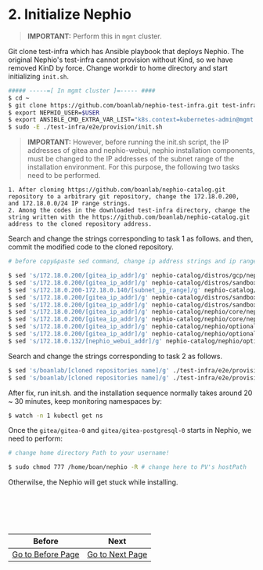# 2. Initialize Nephio
> **IMPORTANT:** Perform this in `mgmt` cluster.

Git clone test-infra which has Ansible playbook that deploys Nephio. The original Nephio's test-infra cannot provision without Kind, so we have removed KinD by force. Change workdir to home directory and start initializing `init.sh`.
```bash
##### -----=[ In mgmt cluster ]=----- ####
$ cd ~
$ git clone https://github.com/boanlab/nephio-test-infra.git test-infra
$ export NEPHIO_USER=$USER
$ export ANSIBLE_CMD_EXTRA_VAR_LIST="k8s.context=kubernetes-admin@mgmt kind.enabled=false host_min_vcpu=4 host_min_cpu_ram=8"
$ sudo -E ./test-infra/e2e/provision/init.sh
```

> **IMPORTANT:** However, before running the init.sh script, the IP addresses of gitea and nephio-webui, nephio installation components, must be changed to the IP addresses of the subnet range of the installation environment. For this purpose, the following two tasks need to be performed.
```
1. After cloning https://github.com/boanlab/nephio-catalog.git repository to a arbitrary git repository, change the 172.18.0.200,  and 172.18.0.0/24 IP range strings.
2. Among the codes in the downloaded test-infra directory, change the string written with the https://github.com/boanlab/nephio-catalog.git address to the cloned repository address.
```

Search and change the strings corresponding to task 1 as follows. and then, commit the modified code to the cloned repository.
```bash
# before copy&paste sed command, change ip address strings and ip range strings!

$ sed 's/172.18.0.200/[gitea_ip_addr]/g' nephio-catalog/distros/gcp/nephio-mgmt/nephio-controllers/app/deployment-token-controller.yaml
$ sed 's/172.18.0.200/[gitea_ip_addr]/g' nephio-catalog/distros/sandbox/gitea/service-gitea.yaml
$ sed 's/172.18.0.200-172.18.0.140/[subnet_ip_range]/g' nephio-catalog/distros/sandbox/metallb-sandbox-config/ipaddresspool.yaml
$ sed 's/172.18.0.200/[gitea_ip_addr]/g' nephio-catalog/distros/sandbox/repo-porch.yaml
$ sed 's/172.18.0.200/[gitea_ip_addr]/g' nephio-catalog/distros/sandbox/repository/set-values.yaml
$ sed 's/172.18.0.200/[gitea_ip_addr]/g' nephio-catalog/nephio/core/nephio-operator/app/controller/deployment-controller.yaml
$ sed 's/172.18.0.200/[gitea_ip_addr]/g' nephio-catalog/nephio/core/nephio-operator/app/controller/deployment-token-controller.yaml
$ sed 's/172.18.0.200/[gitea_ip_addr]/g' nephio-catalog/nephio/optional/rootsync/rootsync.yaml
$ sed 's/172.18.0.200/[gitea_ip_addr]/g' nephio-catalog/nephio/optional/rootsync/set-values.yaml
$ sed 's/172.18.0.132/[nephio_webui_addr]/g' nephio-catalog/nephio/optional/webui/service.yaml
```

Search and change the strings corresponding to task 2 as follows.
```bash
$ sed 's/boanlab/[cloned repositories name]/g' ./test-infra/e2e/provision/playbooks/roles/bootstrap/defaults/main.yaml
$ sed 's/boanlab/[cloned repositories name]/g' ./test-infra/e2e/provision/playbooks/roles/install/defaults/main.yaml
```

After fix, run init.sh. and the installation sequence normally takes around 20 ~ 30 minutes, keep monitoring namespaces by:
```bash
$ watch -n 1 kubectl get ns
```

Once the `gitea/gitea-0` and `gitea/gitea-postgresql-0` starts in Nephio, we need to perform:
```bash
# change home directory Path to your username!

$ sudo chmod 777 /home/boan/nephio -R # change here to PV's hostPath
```
Otherwilse, the Nephio will get stuck while installing.

<br></br>
---
|Before|Next|
|--|--|
|[ Go to Before Page](1_prerequsites.md) | [ Go to Next Page ](3_add_k8s_clusters_to_nephio.md)|